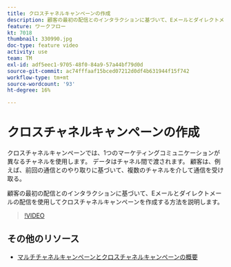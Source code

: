 ```yaml
---
title: クロスチャネルキャンペーンの作成
description: 顧客の最初の配信とのインタラクションに基づいて、Eメールとダイレクトメールの配信を使用してクロスチャネルキャンペーンを作成する方法を説明します。
feature: ワークフロー
kt: 7018
thumbnail: 330990.jpg
doc-type: feature video
activity: use
team: TM
exl-id: adf5eec1-9705-48f0-84a9-57a44bf79d0d
source-git-commit: ac74fffaaf15bced07212d0df4b631944f15f742
workflow-type: tm+mt
source-wordcount: '93'
ht-degree: 16%

---
```


# クロスチャネルキャンペーンの作成

クロスチャネルキャンペーンでは、1つのマーケティングコミュニケーションが異なるチャネルを使用します。 データはチャネル間で渡されます。 顧客は、例えば、前回の通信とのやり取りに基づいて、複数のチャネルを介して通信を受け取る。

顧客の最初の配信とのインタラクションに基づいて、Eメールとダイレクトメールの配信を使用してクロスチャネルキャンペーンを作成する方法を説明します。

>[!VIDEO](https://video.tv.adobe.com/v/330990?quality=12)

## その他のリソース

* [マルチチャネルキャンペーンとクロスチャネルキャンペーンの概要](/help/orchestrating-campaigns/introduction-to-cross-and-multi-channel-campaigns.md)
